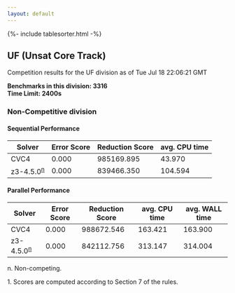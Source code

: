 ```yaml
---
layout: default
---
```

{%- include tablesorter.html -%}

##  UF (Unsat Core Track)

Competition results for the UF division as of Tue Jul 18 22:06:21 GMT

**Benchmarks in this division: 3316**
<br/>
**Time Limit: 2400s**


###  Non-Competitive division

#### Sequential Performance

<table id="sequential" class="result sorted">
<thead>
<tr>
<th class="center">Solver</th>
<th class="center">Error Score</th>
<th class="center">Reduction Score</th>
<th class="center">avg. CPU time </th>
</tr>
</thead>
<tr>
<td>CVC4</td>
<td class="right">0.000</td>
<td class="right">985169.895</td>
<td class="right">43.970</td>
</tr>
<tr>
<td>z3-4.5.0<SUP><a href="#fn">n</a></SUP>
</td>
<td class="right">0.000</td>
<td class="right">839466.350</td>
<td class="right">104.594</td>
</tr>
</table>

#### Parallel Performance
<table id="parallel" class="result sorted">
<thead>
<tr>
<th class="center">Solver</th>
<th class="center">Error Score</th>
<th class="center">Reduction Score</th>
<th class="center">avg. CPU time </th>
<th class="center">avg. WALL time </th>
</tr>
</thead>
<tr>
<td>CVC4</td>
<td class="right">0.000</td>
<td class="right">988672.546</td>
<td class="right">163.421</td>
<td class="right">163.900</td>
</tr>
<tr>
<td>z3-4.5.0<SUP><a href="#fn">n</a></SUP>
</td>
<td class="right">0.000</td>
<td class="right">842112.756</td>
<td class="right">313.147</td>
<td class="right">314.004</td>
</tr>
</table>
<span id="fn"> n. Non-competing.</span>

<span id="fn1"> 1. Scores are computed according to Section 7 of the rules.</span>


